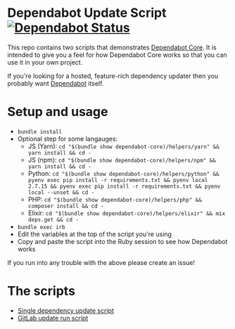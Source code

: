# Dependabot Update Script [![Dependabot Status](https://api.dependabot.com/badges/status?host=github&identifier=131328855)](https://dependabot.com)

This repo contains two scripts that demonstrates
[Dependabot Core][dependabot-core]. It is intended to give you a feel for how
Dependabot Core works so that you can use it in your own project.

If you're looking for a hosted, feature-rich dependency updater then you
probably want [Dependabot][dependabot] itself.

# Setup and usage

* `bundle install`
* Optional step for some langauges:
  * JS (Yarn): `cd "$(bundle show dependabot-core)/helpers/yarn" && yarn install && cd -`
  * JS (npm): `cd "$(bundle show dependabot-core)/helpers/npm" && yarn install && cd -`
  * Python: `cd "$(bundle show dependabot-core)/helpers/python" && pyenv exec pip install -r requirements.txt && pyenv local 2.7.15 && pyenv exec pip install -r requirements.txt && pyenv local --unset && cd -`
  * PHP: `cd "$(bundle show dependabot-core)/helpers/php" && composer install && cd -`
  * Elixir: `cd "$(bundle show dependabot-core)/helpers/elixir" && mix deps.get && cd -`
* `bundle exec irb`
* Edit the variables at the top of the script you're using
* Copy and paste the script into the Ruby session to see how Dependabot works

If you run into any trouble with the above please create an issue!

# The scripts

* [Single dependency update script][github-script]
* [GitLab update run script][gitlab-script]

[github-script]: update-script.rb
[gitlab-script]: gitlab-update-script.rb
[dependabot-core]: https://github.com/dependabot/dependabot-core
[dependabot]: https://dependabot.com

